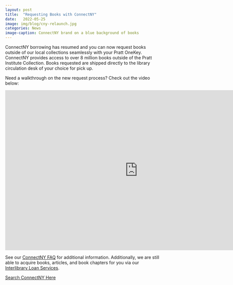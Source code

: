 ```yaml
---
layout: post
title:  "Requesting Books with ConnectNY"
date:   2022-05-25
image: img/blog/cny-relaunch.jpg
categories: News
image-caption: ConnectNY brand on a blue background of books
---
```


ConnectNY borrowing has resumed and you can now request books outside of our local collections seamlessly with your Pratt OneKey. ConnectNY provides access to over 8 million books outside of the Pratt Institute Collection. Books requested are shipped directly to the library circulation desk of your choice for pick up.

Need a walkthrough on the new request process? Check out the video below:

<iframe id="kaltura_player_1643296033" src="https://cdnapisec.kaltura.com/p/2071011/sp/207101100/embedIframeJs/uiconf_id/45309441/partner_id/2071011?iframeembed=true&playerId=kaltura_player_1643296033&entry_id=1_km6l8plx" width="850" height="514" allowfullscreen webkitallowfullscreen mozAllowFullScreen allow="autoplay *; fullscreen *; encrypted-media *" frameborder="0"></iframe>

See our [ConnectNY FAQ](https://libguides.pratt.edu/interlibraryloan/cny-faq) for additional information. Additionally, we are still able to acquire books, articles, and book chapters for you via our [Interlibrary Loan Services](https://libguides.pratt.edu/interlibraryloan/).

[Search ConnectNY Here](https://cny.reshare.indexdata.com/)
